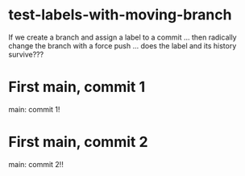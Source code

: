 # test-labels-with-moving-branch
If we create a branch and assign a label to a commit ... then radically change the branch with a force push ... does the label and its history survive???

# First main, commit 1
main: commit 1!

# First main, commit 2
main: commit 2!!
